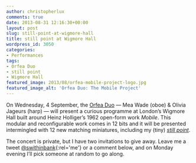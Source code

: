 ```yaml
---
author: christopherlux
comments: true
date: 2013-08-31 12:16:30+00:00
layout: post
slug: still-point-at-wigmore-hall
title: still point at Wigmore Hall
wordpress_id: 3050
categories:
- Performances
tags:
- Orfea Duo
- still point
- Wigmore Hall
featured_image: 2013/08/orfea-mobile-project-logo.jpg
featured_image_alt: 'Orfea Duo: The Mobile Project'
---
```


On Wednesday, 4 September, the [Orfea Duo](https://web.archive.org/web/20130331034531/http://orfea.co.uk/) — Mea Wade (oboe) & Olivia Jageurs (harp) — will present a curious programme at London’s Wigmore Hall built around Heinz Holliger’s 1962 open-form work _Mobile_. This modular and reconfigurable work comes in 12 bits and it will be presented intermingled with 12 new matching miniatures, including my (tiny) [_still point_](/2013/08/still-point/).

The concert is private, but I have two invitations to give away. Leave me a tweet [@swithinbank](https://twitter.com/swithinbank){:rel='me'} or a comment below, and on Monday evening I’ll pick someone at random to go along.
